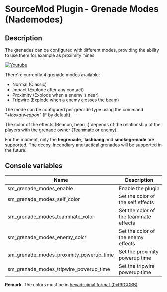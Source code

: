 # SourceMod Plugin - Grenade Modes (Nademodes)

## Description

The grenades can be configured with different modes, providing the ability to use them for example as proximity mines.

[![Youtube](http://img.youtube.com/vi/v5sSuhIKtG0/0.jpg)](http://www.youtube.com/watch?v=v5sSuhIKtG0)

There're currently 4 grenade modes available:
* Normal (Classic)
* Impact (Explode after any contact)
* Proximity (Explode when a enemy is near)
* Tripwire (Explode when a enemy crosses the beam)

The mode can be configured per grenade type using the command "*+lookatweapon*" (F by default). 

The color of the effects (Beacon, beam..) depends of the relationship of the players with the grenade owner (Teammate or enemy).

For the moment, only the **hegrenade**, **flashbang** and **smokegrenade** are supported. 
The decoy, incendiary and tactical grenades will be supported in the future.

## Console variables

| Name                                    | Description                           |
| --------------------------------------- | ------------------------------------- |
| sm_grenade_modes_enable                 | Enable the plugin                     |
| sm_grenade_modes_self_color             | Set the color of the self effects     |
| sm_grenade_modes_teammate_color         | Set the color of the teammate effects |
| sm_grenade_modes_enemy_color            | Set the color of the enemy effects    |
| sm_grenade_modes_proximity_powerup_time | Set the proximity powerup time        |
| sm_grenade_modes_tripwire_powerup_time  | Set the tripwire powerup time         |

**Remark**: The colors must be in [hexadecimal format (0xRRGGBB)](https://www.google.fr/search?q=rgb+to+hex).
